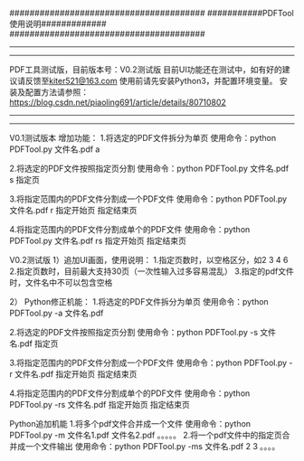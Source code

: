 #######################################
###########PDFTool 使用说明#############
#######################################

***************************************
***************************************
PDF工具测试版，目前版本号：V0.2测试版
目前UI功能还在测试中，如有好的建议请反馈至<kiter521@163.com>
使用前请先安装Python3，并配置环境变量。
安装及配置方法请参照：
<https://blog.csdn.net/piaoling691/article/details/80710802>
***************************************
***************************************

V0.1测试版本
  增加功能：
  1.将选定的PDF文件拆分为单页
    使用命令：python PDFTool.py 文件名.pdf a

  2.将选定的PDF文件按照指定页分割
    使用命令：python PDFTool.py 文件名.pdf s 指定页

  3.将指定范围内的PDF文件分割成一个PDF文件
    使用命令：python PDFTool.py 文件名.pdf r 指定开始页 指定结束页

  4.将指定范围内的PDF文件分割成单个的PDF文件
    使用命令：python PDFTool.py 文件名.pdf rs 指定开始页 指定结束页
	
V0.2测试版
  1）追加UI画面，使用说明：
    1.指定页数时，以空格区分，如2 3 4 6
	2.指定页数时，目前最大支持30页（一次性输入过多容易混乱）
	3.指定的pdf文件时，文件名中不可以包含空格
	  
  2）
  Python修正机能：
  1.将选定的PDF文件拆分为单页
    使用命令：python PDFTool.py -a 文件名.pdf

  2.将选定的PDF文件按照指定页分割
    使用命令：python PDFTool.py -s 文件名.pdf 指定页

  3.将指定范围内的PDF文件分割成一个PDF文件
    使用命令：python PDFTool.py -r 文件名.pdf 指定开始页 指定结束页

  4.将指定范围内的PDF文件分割成单个的PDF文件
    使用命令：python PDFTool.py -rs 文件名.pdf 指定开始页 指定结束页
	
  Python追加机能
  1.将多个pdf文件合并成一个文件
    使用命令：python PDFTool.py -m 文件名1.pdf 文件名2.pdf 。。。。。
  2.将一个pdf文件中的指定页合并成一个文件输出
    使用命令：python PDFTool.py -ms 文件名.pdf 2 3 。。。。
